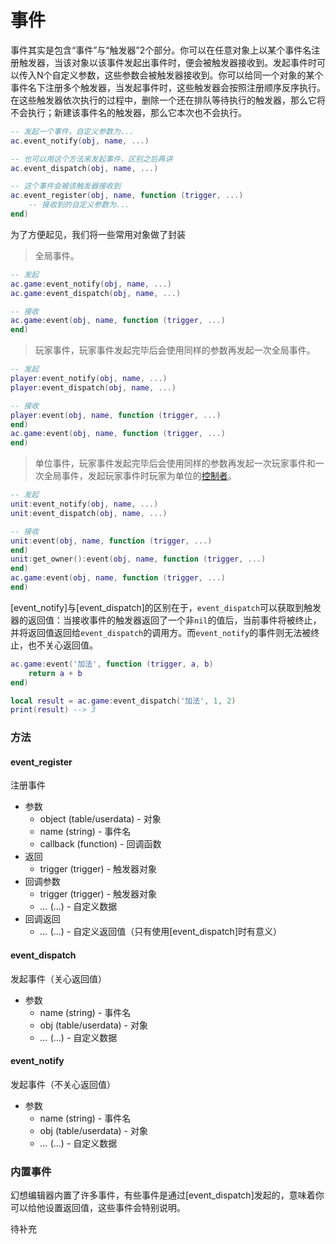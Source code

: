 # 事件

事件其实是包含“事件”与“触发器”2个部分。你可以在任意对象上以某个事件名注册触发器，当该对象以该事件发起出事件时，便会被触发器接收到。发起事件时可以传入N个自定义参数，这些参数会被触发器接收到。你可以给同一个对象的某个事件名下注册多个触发器，当发起事件时，这些触发器会按照注册顺序反序执行。在这些触发器依次执行的过程中，删除一个还在排队等待执行的触发器，那么它将不会执行；新建该事件名的触发器，那么它本次也不会执行。

```lua
-- 发起一个事件，自定义参数为...
ac.event_notify(obj, name, ...)

-- 也可以用这个方法来发起事件，区别之后再讲
ac.event_dispatch(obj, name, ...)

-- 这个事件会被该触发器接收到
ac.event_register(obj, name, function (trigger, ...)
    -- 接收到的自定义参数为...
end)
```

为了方便起见，我们将一些常用对象做了封装

> 全局事件。

```lua
-- 发起
ac.game:event_notify(obj, name, ...)
ac.game:event_dispatch(obj, name, ...)

-- 接收
ac.game:event(obj, name, function (trigger, ...)
end)
```

> 玩家事件，玩家事件发起完毕后会使用同样的参数再发起一次全局事件。

```lua
-- 发起
player:event_notify(obj, name, ...)
player:event_dispatch(obj, name, ...)

-- 接收
player:event(obj, name, function (trigger, ...)
end)
ac.game:event(obj, name, function (trigger, ...)
end)
```

> 单位事件，玩家事件发起完毕后会使用同样的参数再发起一次玩家事件和一次全局事件，发起玩家事件时玩家为单位的[控制者]。

```lua
-- 发起
unit:event_notify(obj, name, ...)
unit:event_dispatch(obj, name, ...)

-- 接收
unit:event(obj, name, function (trigger, ...)
end)
unit:get_owner():event(obj, name, function (trigger, ...)
end)
ac.game:event(obj, name, function (trigger, ...)
end)
```

[event_notify]与[event_dispatch]的区别在于，`event_dispatch`可以获取到触发器的返回值：当接收事件的触发器返回了一个非`nil`的值后，当前事件将被终止，并将返回值返回给`event_dispatch`的调用方。而`event_notify`的事件则无法被终止，也不关心返回值。

```lua
ac.game:event('加法', function (trigger, a, b)
    return a + b
end)

local result = ac.game:event_dispatch('加法', 1, 2)
print(result) --> 3
```

### 方法

#### event_register
注册事件

* 参数
    * object (table/userdata) - 对象
    * name (string) - 事件名
    * callback (function) - 回调函数
* 返回
    * trigger (trigger) - 触发器对象
* 回调参数
    * trigger (trigger) - 触发器对象
    * *...* (...) - 自定义数据
* 回调返回
    * *...* (...) - 自定义返回值（只有使用[event_dispatch]时有意义）

#### event_dispatch
发起事件（关心返回值）

* 参数
    * name (string) - 事件名
    * obj (table/userdata) - 对象
    * *...* (...) - 自定义数据

#### event_notify
发起事件（不关心返回值）

* 参数
    * name (string) - 事件名
    * obj (table/userdata) - 对象
    * *...* (...) - 自定义数据

### 内置事件
幻想编辑器内置了许多事件，有些事件是通过[event_dispatch]发起的，意味着你可以给他设置返回值，这些事件会特别说明。

待补充

[控制者]: /ac/api/player?id=get_owner
